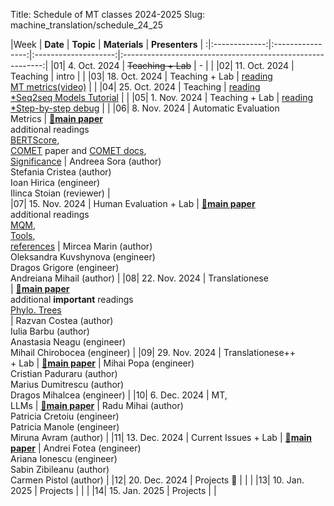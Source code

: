 Title: Schedule of MT classes 2024-2025
Slug: machine_translation/schedule_24_25




|Week |    **Date**   |     **Topic**    | **Materials** |                       **Presenters**                       |
:|:-------------:|:----------------:|:--------------------:|:----------------------------------------------------------:|
|01|  4. Oct. 2024 | <del>Teaching + Lab</del>      |   -   |                                                            | 
|02| 11. Oct. 2024 | Teaching         |      intro               |                                                            | 
|03| 18. Oct. 2024 | Teaching + Lab         |  [reading](https://nlp.unibuc.ro/machine_translation/bibliography.html#eval)<br />[MT metrics(video)](https://slideslive.com/38924201/1-metrics-of-mt-quality)                |                                                            | 
|04| 25. Oct. 2024 | Teaching         |  [reading](https://nlp.unibuc.ro/machine_translation/bibliography.html#neural)<br />[\*Seq2seq Models Tutorial](https://lena-voita.github.io/nlp_course/seq2seq_and_attention.html)                    |                                                            |
|05|  1. Nov. 2024 | Teaching + Lab         |  [reading](https://nlp.unibuc.ro/machine_translation/bibliography.html#trans)<br />[\*Step-by-step debug](https://github.com/pbloem/former/)                    |                                                            |
|06|  8. Nov. 2024 |  Automatic Evaluation<br />Metrics                                     |    [🤔**main paper**](https://aclanthology.org/2022.acl-long.558.pdf)<br />additional readings<br />[BERTScore](https://arxiv.org/pdf/1904.09675.pdf),<br />[COMET](https://aclanthology.org/2020.emnlp-main.213.pdf) paper and [COMET docs](https://unbabel.github.io/COMET/html/models.html),<br />[Significance](https://aclanthology.org/D14-1020.pdf)         |   Andreea Sora (author) <br /> Stefania Cristea (author) <br /> Ioan Hirica (engineer) <br /> Ilinca Stoian (reviewer)                             |     
|07| 15. Nov. 2024 |  Human Evaluation  + Lab                                    |        [🤔**main paper**](https://aclanthology.org/2024.amta-presentations.6/)<br />additional readings<br />[MQM](https://direct.mit.edu/tacl/article/doi/10.1162/tacl_a_00437/108866/Experts-Errors-and-Context-A-Large-Scale-Study-of),<br />[Tools](https://custom.mt/tools-for-data-labelling-in-machine-translation-evaluations/),<br />[references](https://nlp.unibuc.ro/machine_translation/bibliography.html#data)                                                                                                                                                                                    |   Mircea Marin (author) <br /> Oleksandra Kuvshynova (engineer) <br /> Dragos Grigore (engineer) <br /> Andreiana Mihail (author)                  |
|08| 22. Nov. 2024 |  Translationese<br />     |    [🤔**main paper**](https://aclanthology.org/2024.eacl-long.45/) <br />additional **important** readings<br /> [Phylo. Trees](https://aclanthology.org/P17-1049.pdf) <br />                                                                                                                                          |   Razvan Costea (author) <br /> Iulia Barbu (author) <br /> Anastasia Neagu (engineer) <br /> Mihail Chirobocea (engineer)                       |
|09| 29. Nov. 2024 |  Translationese++<br /> + Lab                   |     [🤔**main paper**](https://aclanthology.org/P17-1049/)               |   Mihai Popa (engineer) <br /> Cristian Paduraru (author) <br /> Marius Dumitrescu (author) <br /> Dragos Mihalcea (engineer)                      |
|10|  6. Dec. 2024 |  MT,<br />LLMs         |        [🤔**main paper**](https://aclanthology.org/2024.emnlp-main.214/)                       |   Radu Mihai (author) <br /> Patricia Cretoiu (engineer) <br /> Patricia Manole (engineer) <br /> Miruna Avram (author)                            |
|11| 13. Dec. 2024 |  Current Issues + Lab                                   |        [🤔**main paper**](tba)                                   |   Andrei Fotea (engineer) <br /> Ariana Ionescu (engineer) <br /> Sabin Zibileanu (author) <br /> Carmen Pistol (author)                         |
|12| 20. Dec. 2024 | Projects 🌲      |                      |                                                            |
|13| 10. Jan. 2025 | Projects         |                      |                                                            |
|14| 15. Jan. 2025 | Projects         |                      |             